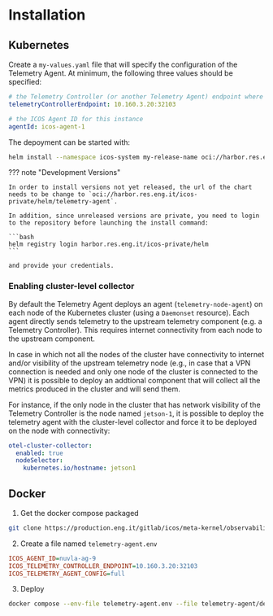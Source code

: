 # Installation

## Kubernetes

Create a `my-values.yaml` file that will specify the configuration of the Telemetry Agent. At minimum, the following three values should be specified:

```yaml
# the Telemetry Controller (or another Telemetry Agent) endpoint where to send data to
telemetryControllerEndpoint: 10.160.3.20:32103

# the ICOS Agent ID for this instance
agentId: icos-agent-1
```
The depoyment can be started with:

```bash
helm install --namespace icos-system my-release-name oci://harbor.res.eng.it/icos/helm/telemetry-agent --values my-values.yaml
```

??? note "Development Versions"

    In order to install versions not yet released, the url of the chart needs to be change to `oci://harbor.res.eng.it/icos-private/helm/telemetry-agent`.

    In addition, since unreleased versions are private, you need to login to the repository before launching the install command:

    ```bash
    helm registry login harbor.res.eng.it/icos-private/helm
    ```

    and provide your credentials.

### Enabling cluster-level collector

By default the Telemetry Agent deploys an agent (`telemetry-node-agent`) on each node of the Kubernetes cluster (using a `Daemonset` resource). Each agent directly sends telemetry to the upstream telemetry component (e.g. a Telemetry Controller). This requires internet connectivity from each node to the upstream component.

In case in which not all the nodes of the cluster have connectivity to internet and/or visibility of the upstream telemetry node (e.g., in case that a VPN connection is needed and only one node of the cluster is connected to the VPN) it is possible to deploy an addtional component that will collect all the metrics produced in the cluster and will send them.

For instance, if the only node in the cluster that has network visibility of the Telemetry Controller is the node named `jetson-1`, it is possible to deploy the telemetry agent with the cluster-level collector and force it to be deployed on the node with connectivity:

```yaml
otel-cluster-collector:
  enabled: true
  nodeSelector:
    kubernetes.io/hostname: jetson1
```


## Docker

1. Get the docker compose packaged
```bash
git clone https://production.eng.it/gitlab/icos/meta-kernel/observability/telemetry-agent.git
```  

2. Create a file named `telemetry-agent.env`
```ini
ICOS_AGENT_ID=nuvla-ag-9
ICOS_TELEMETRY_CONTROLLER_ENDPOINT=10.160.3.20:32103
ICOS_TELEMETRY_AGENT_CONFIG=full
```

3. Deploy
```bash
docker compose --env-file telemetry-agent.env --file telemetry-agent/deploy/docker/docker-compose.yml up --detach
```